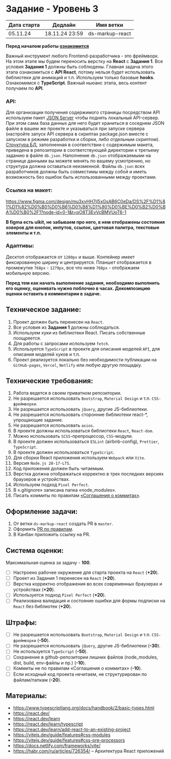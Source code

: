 # Задание - Уровень 3

| Дата старта | Дедлайн        | Имя ветки       |
| ----------- | -------------- | --------------- |
| 05.11.24    | 18.11.24 23:59 | ds-markup-react |

**Перед началом работы [ознакомится](https://github.com/digitalSector47/traineeship-tasks/blob/master/base-rules.md)**

Важный инструмент любого Frontend-разработчика - это фреймворк. На этом этапе мы будем переносить верстку на **React** с **Задания 1**.
Все условия **Задания 1** должны быть соблюдены.
Главная задача этого этапа ознакомиться с **API React**, потому нельзя будет использовать библиотеки для анимаций и т.п.
Используем только базовые **hooks**. Ознакомимся с **TypeScript**.
Важный ньюанс этапа, весь контент получаем по **API**.

### **API**:

Для организации получения содержимого страницы посредством API используем пакет [JSON Server](https://www.npmjs.com/package/json-server) чтобы поднять локальный API-сервер.
При этом сама база данных для него будет храниться в соседнем JSON файле в вашем же проекте и указываться при запуске сервера (настройте запуск API сервера в скриптах package.json вместе с запуском в режиме разработки и сборки, либо отдельным скриптом).\
[Структура БД](https://github.com/digitalSector47/traineeship-tasks/blob/master/task-3/db.json), заполненная в соответствии с содержимым макета, приведена в репозитории в соответствующей директории к третьему заданию в файле `db.json`. Наполнение `db.json` отображаемыми на странице данными вы можете менять по вашему усмотрению, но структура должна оставаться неизменной. Файлы `db.json` всех разработчиков должны быть совместимы между собой и иметь возможность без ошибок быть использованными между проектами.

### Ссылка на **макет**:

https://www.figma.com/design/mu3xyHH7jl5xGsAB6C0eDa/DS%2F%D1%81%D1%82%D0%B0%D0%B6%D0%B8%D1%80%D0%BE%D0%B2%D0%BA%D0%B0%2F1?node-id=0-1&t=pO8T3EvVcBMVUoT6-1

**В figma есть uikit, не забываем про него, в нем отображены состояния ховеров для кнопок, инпутов, ссылок, цветовая палитра, текстовые элементы и т.п.**

### Адаптивы:

Десктоп отображается от `1280px` и выше. Контейнер имеет фиксированную ширину и центрируется. Планшет отображается в промежутке `768px` - `1279px`, все что ниже `768px` - отображаем мобильную версию.

**Перед тем как начать выполнение задания, необходимо выполнить его оценку, оценивать нужно поблочно в&nbsp;часах. Декомпозицию оценки оставить в комментарии в задаче.**

## Техническое задание:

1. Проект должен быть перенесен на `React`.
2. Все условия из **Задания 1** должны соблюдаться.
3. Используем хуки из библиотеки React. Писать собственные поощряется.
4. Для работы с запросами используем `fetch`.
5. Используется `TypeScript` в проекте для описания моделей `API`, для описания моделей хуков и т.п.
6. Проект реализуется локально без необходимости публикации на `GitHub-pages`, `Vercel`, `Netlify` или любую другую площадку.

## Технические требования:

1. Работа ведется в своем приватном репозитории.
2. Не разрешается использовать `Bootstrap`, `Material Design` и т.п. `CSS-фреймворки`.
3. Не разрешается использовать `jQuery`, другие JS-библиотеки.
4. Не разрешается использовать сторонние библиотеки react-\*, упрощающие задание.
5. Не разрешается использовать `axios`.
6. В проекте должны использоваться библиотеки `React`, `React-dom`.
7. Можно использовать `SCSS`-препроцессор, `CSS`-модули.
8. В проекте должен использоваться `ESLint` (airbnb-config), `Prettier`, `TypeScript`.
9. В проекте должен использоваться `TypeScript`.
10. Для сборки React приложения используем `Webpack` или `Vite`.
11. Версия `Node.js 20-17-LTS`.
12. Код приложения должен быть читаемым.
13. Верстка должна отображаться корректно в трех последних версиях браузеров и устройствах.
14. Используем подход `Pixel Perfect`.
15. В «.gitignore» записана папка «node_modules».
16. Писать коммиты по правилам [«Соглашения о коммитах»](https://www.conventionalcommits.org/en/v1.0.0/).

## Оформление задачи:

1. От ветки `ds-markup-react` создать PR в `master`.
2. Оформить [PR по правилам](https://github.com/digitalSector47/traineeship-tasks/blob/master/pull-request-rules.md).
3. В Канбан приложить ссылку на PR.

## Система оценки:

Максимальная оценка за задачу - **100**.

- [ ] Настроено рабочее окружение для старта проекта на `React` (**+20**).
- [ ] Проект из Задания 1 перенесен на `React` (**+20**).
- [ ] Верстка корректно отображения во всех современных браузерах и устройствах (**+20**).
- [ ] Используется подход `Pixel Perfect` (**+20**).
- [ ] Реализована валидация и состояние ошибки для формы подписки на `React` без библиотек (**+20**).

## Штрафы:

- [ ] Не разрешается использовать `Bootstrap`, `Material Design` и т.п. `CSS-фреймворки` (**-50**).
- [ ] Не разрешается использовать `jQuery`, другие JS-библиотеки (**-30**).
- [ ] Не используется `TypeScript` (**-50**).
- [ ] Сохранение в github-репозитории лишних файлов (node_modules, dist, build, env-файлы и пр.) (**-10**).
- [ ] Коммиты не по правилам «Соглашения о коммитах» (**-10**).
- [ ] Если исходный код проекта нечитаем, не структурирован по файлам/папкам (**-20**).

## Материалы:

- https://www.typescriptlang.org/docs/handbook/2/basic-types.html
- https://react.dev/
- https://react.dev/learn
- https://react.dev/learn/typescript
- https://react.dev/learn/add-react-to-an-existing-project
- https://vitejs.dev/guide/features#css-modules
- https://vitejs.dev/guide/features#css-pre-processors
- https://docs.netlify.com/frameworks/vite/
- https://habr.com/ru/articles/726354/ – Архитектура React приложений
